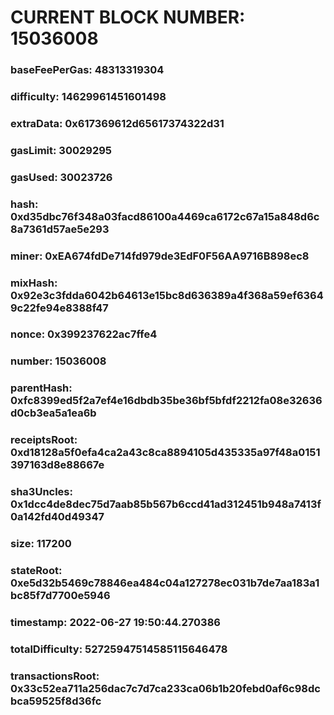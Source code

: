 # CURRENT BLOCK NUMBER: 15036008

### baseFeePerGas: 48313319304
### difficulty: 14629961451601498
### extraData: 0x617369612d65617374322d31
### gasLimit: 30029295
### gasUsed: 30023726
### hash: 0xd35dbc76f348a03facd86100a4469ca6172c67a15a848d6c8a7361d57ae5e293
### miner: 0xEA674fdDe714fd979de3EdF0F56AA9716B898ec8
### mixHash: 0x92e3c3fdda6042b64613e15bc8d636389a4f368a59ef63649c22fe94e8388f47
### nonce: 0x399237622ac7ffe4
### number: 15036008
### parentHash: 0xfc8399ed5f2a7ef4e16dbdb35be36bf5bfdf2212fa08e32636d0cb3ea5a1ea6b
### receiptsRoot: 0xd18128a5f0efa4ca2a43c8ca8894105d435335a97f48a0151397163d8e88667e
### sha3Uncles: 0x1dcc4de8dec75d7aab85b567b6ccd41ad312451b948a7413f0a142fd40d49347
### size: 117200
### stateRoot: 0xe5d32b5469c78846ea484c04a127278ec031b7de7aa183a1bc85f7d7700e5946
### timestamp: 2022-06-27 19:50:44.270386
### totalDifficulty: 52725947514585115646478
### transactionsRoot: 0x33c52ea711a256dac7c7d7ca233ca06b1b20febd0af6c98dcbca59525f8d36fc
